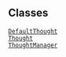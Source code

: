 ---
---
## Classes

<a href="../object/DefaultThought.html#DefaultThought"
target="main"><code>DefaultThought</code></a>  
<a href="../object/Thought.html#Thought"
target="main"><code>Thought</code></a>  
<a href="../object/ThoughtManager.html#ThoughtManager"
target="main"><code>ThoughtManager</code></a>  
